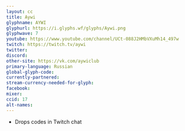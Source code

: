 ```yaml
---
layout: cc
title: Aywi
glyphname: AYWI
glyphurl: https://i.glyphs.wf/glyphs/Aywi.png
glyphwave: 7
youtube: https://www.youtube.com/channel/UCt-088J2HMbVXuMh14_497w
twitch: https://twitch.tv/aywi
twitter: 
discord: 
other-site: https://vk.com/aywiclub
primary-language: Russian
global-glyph-code: 
currently-partnered: 
stream-currency-needed-for-glyph: 
facebook: 
mixer: 
ccid: 17
alt-names: 
---
```

* Drops codes in Twitch chat
